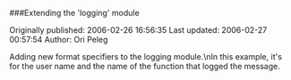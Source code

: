 ###Extending the 'logging' module

Originally published: 2006-02-26 16:56:35
Last updated: 2006-02-27 00:57:54
Author: Ori Peleg

Adding new format specifiers to the logging module.\nIn this example, it's for the user name and the name of the function that logged the message.